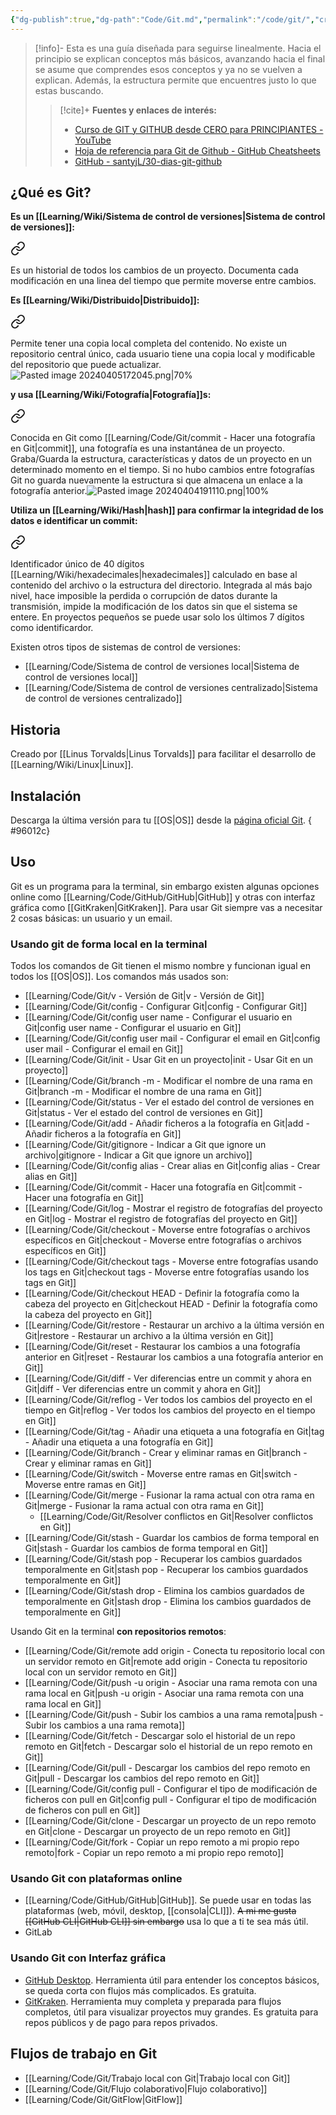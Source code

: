 ```yaml
---
{"dg-publish":true,"dg-path":"Code/Git.md","permalink":"/code/git/","created":"2024-03-14T13:56","updated":"2024-04-12T15:37"}
---
```



> [!info]-
> Esta es una guía diseñada para seguirse linealmente. Hacia el principio se explican conceptos más básicos, avanzando hacia el final se asume que comprendes esos conceptos y ya no se vuelven a explican. Además, la estructura permite que encuentres justo lo que estas buscando.
> 
>> [!cite]+ **Fuentes y enlaces de interés:**
>> - [Curso de GIT y GITHUB desde CERO para PRINCIPIANTES - YouTube](https://youtube.com/watch?v=3GymExBkKjE)
>> - [Hoja de referencia para Git de Github - GitHub Cheatsheets](https://training.github.com/downloads/es_ES/github-git-cheat-sheet/)
>> - [GitHub - santyjL/30-dias-git-github](https://github.com/santyjL/30-dias-git-github/tree/main)

## ¿Qué es Git?
**Es un [[Learning/Wiki/Sistema de control de versiones\|Sistema de control de versiones]]:** 
<div class="transclusion internal-embed is-loaded"><a class="markdown-embed-link" href="/sistema-de-control-de-versiones/#4a1b0e" aria-label="Open link"><svg xmlns="http://www.w3.org/2000/svg" width="24" height="24" viewBox="0 0 24 24" fill="none" stroke="currentColor" stroke-width="2" stroke-linecap="round" stroke-linejoin="round" class="svg-icon lucide-link"><path d="M10 13a5 5 0 0 0 7.54.54l3-3a5 5 0 0 0-7.07-7.07l-1.72 1.71"></path><path d="M14 11a5 5 0 0 0-7.54-.54l-3 3a5 5 0 0 0 7.07 7.07l1.71-1.71"></path></svg></a><div class="markdown-embed">



Es un historial de todos los cambios de un proyecto. Documenta cada modificación en una linea del tiempo que permite moverse entre cambios. 

</div></div>


**Es [[Learning/Wiki/Distribuido\|Distribuido]]:** 
<div class="transclusion internal-embed is-loaded"><a class="markdown-embed-link" href="/distribuido/#703a42" aria-label="Open link"><svg xmlns="http://www.w3.org/2000/svg" width="24" height="24" viewBox="0 0 24 24" fill="none" stroke="currentColor" stroke-width="2" stroke-linecap="round" stroke-linejoin="round" class="svg-icon lucide-link"><path d="M10 13a5 5 0 0 0 7.54.54l3-3a5 5 0 0 0-7.07-7.07l-1.72 1.71"></path><path d="M14 11a5 5 0 0 0-7.54-.54l-3 3a5 5 0 0 0 7.07 7.07l1.71-1.71"></path></svg></a><div class="markdown-embed">



Permite tener una copia local completa del contenido. No existe un repositorio central único, cada usuario tiene una copia local y modificable del repositorio que puede actualizar.![Pasted image 20240405172045.png|70%](/img/user/Engine/Attachments/Pasted%20image%2020240405172045.png) 

</div></div>


**y usa [[Learning/Wiki/Fotografía\|Fotografía]]s:** 
<div class="transclusion internal-embed is-loaded"><a class="markdown-embed-link" href="/fotografia/#3dcda9" aria-label="Open link"><svg xmlns="http://www.w3.org/2000/svg" width="24" height="24" viewBox="0 0 24 24" fill="none" stroke="currentColor" stroke-width="2" stroke-linecap="round" stroke-linejoin="round" class="svg-icon lucide-link"><path d="M10 13a5 5 0 0 0 7.54.54l3-3a5 5 0 0 0-7.07-7.07l-1.72 1.71"></path><path d="M14 11a5 5 0 0 0-7.54-.54l-3 3a5 5 0 0 0 7.07 7.07l1.71-1.71"></path></svg></a><div class="markdown-embed">



Conocida en Git como [[Learning/Code/Git/commit - Hacer una fotografía en Git\|commit]], una fotografía es una instantánea de un proyecto. Graba/Guarda la estructura, características y datos de un proyecto en un determinado momento en el tiempo. Si no hubo cambios entre fotografías Git no guarda nuevamente la estructura si que almacena un enlace a la fotografía anterior.![Pasted image 20240404191110.png|100%](/img/user/Engine/Attachments/Pasted%20image%2020240404191110.png) 

</div></div>


**Utiliza un [[Learning/Wiki/Hash\|hash]] para confirmar la integridad de los datos e identificar un commit:** 

<div class="transclusion internal-embed is-loaded"><a class="markdown-embed-link" href="/hash/#c1dcc8" aria-label="Open link"><svg xmlns="http://www.w3.org/2000/svg" width="24" height="24" viewBox="0 0 24 24" fill="none" stroke="currentColor" stroke-width="2" stroke-linecap="round" stroke-linejoin="round" class="svg-icon lucide-link"><path d="M10 13a5 5 0 0 0 7.54.54l3-3a5 5 0 0 0-7.07-7.07l-1.72 1.71"></path><path d="M14 11a5 5 0 0 0-7.54-.54l-3 3a5 5 0 0 0 7.07 7.07l1.71-1.71"></path></svg></a><div class="markdown-embed">



Identificador único de 40 dígitos [[Learning/Wiki/hexadecimales\|hexadecimales]] calculado en base al contenido del archivo o la estructura del directorio. Integrada al más bajo nivel, hace imposible la perdida o corrupción de datos durante la transmisión, impide la modificación de los datos sin que el sistema se entere. En proyectos pequeños se puede usar solo los últimos 7 dígitos como identificardor. 

</div></div>
  

Existen otros tipos de sistemas de control de versiones:
- [[Learning/Code/Sistema de control de versiones local\|Sistema de control de versiones local]] 
- [[Learning/Code/Sistema de control de versiones centralizado\|Sistema de control de versiones centralizado]] 
## Historia
Creado por [[Linus Torvalds\|Linus Torvalds]] para facilitar el desarrollo de [[Learning/Wiki/Linux\|Linux]].

## Instalación
Descarga la última versión para tu [[OS\|OS]] desde la [página oficial Git](https://git-scm.com/).
{ #96012c}


## Uso
Git es un programa para la terminal, sin embargo existen algunas opciones online como [[Learning/Code/GitHub/GitHub\|GitHub]] y otras con interfaz gráfica como [[GitKraken\|GitKraken]]. Para usar Git siempre vas a necesitar 2 cosas básicas: un usuario y un email.

### Usando git de forma local en la terminal
Todos los comandos de Git tienen el mismo nombre y funcionan igual en todos los [[OS\|OS]]. Los comandos más usados son:
- [[Learning/Code/Git/v - Versión de Git\|v - Versión de Git]]
- [[Learning/Code/Git/config - Configurar Git\|config - Configurar Git]]
- [[Learning/Code/Git/config user name - Configurar el usuario en Git\|config user name - Configurar el usuario en Git]]
- [[Learning/Code/Git/config user mail - Configurar el email en Git\|config user mail - Configurar el email en Git]]
- [[Learning/Code/Git/init - Usar Git en un proyecto\|init - Usar Git en un proyecto]] 
- [[Learning/Code/Git/branch -m - Modificar el nombre de una rama en Git\|branch -m - Modificar el nombre de una rama en Git]] 
- [[Learning/Code/Git/status - Ver el estado del control de versiones en Git\|status - Ver el estado del control de versiones en Git]]
- [[Learning/Code/Git/add - Añadir ficheros a la fotografía en Git\|add - Añadir ficheros a la fotografía en Git]]
- [[Learning/Code/Git/gitignore - Indicar a Git que ignore un archivo\|gitignore - Indicar a Git que ignore un archivo]] 
- [[Learning/Code/Git/config alias - Crear alias en Git\|config alias - Crear alias en Git]]
- [[Learning/Code/Git/commit - Hacer una fotografía en Git\|commit - Hacer una fotografía en Git]]
- [[Learning/Code/Git/log - Mostrar el registro de fotografías del proyecto en Git\|log - Mostrar el registro de fotografías del proyecto en Git]] 
- [[Learning/Code/Git/checkout - Moverse entre fotografías o archivos específicos en Git\|checkout - Moverse entre fotografías o archivos específicos en Git]] 
- [[Learning/Code/Git/checkout tags - Moverse entre fotografías usando los tags en Git\|checkout tags - Moverse entre fotografías usando los tags en Git]] 
- [[Learning/Code/Git/checkout HEAD - Definir la fotografía como la cabeza del proyecto en Git\|checkout HEAD - Definir la fotografía como la cabeza del proyecto en Git]] 
- [[Learning/Code/Git/restore - Restaurar un archivo a la última versión en Git\|restore - Restaurar un archivo a la última versión en Git]] 
- [[Learning/Code/Git/reset - Restaurar los cambios a una fotografía anterior en  Git\|reset - Restaurar los cambios a una fotografía anterior en  Git]] 
- [[Learning/Code/Git/diff - Ver diferencias entre un commit y ahora en Git\|diff - Ver diferencias entre un commit y ahora en Git]] 
- [[Learning/Code/Git/reflog - Ver todos los cambios del proyecto en el tiempo en Git\|reflog - Ver todos los cambios del proyecto en el tiempo en Git]] 
- [[Learning/Code/Git/tag - Añadir una etiqueta a una fotografía en Git\|tag - Añadir una etiqueta a una fotografía en Git]] 
- [[Learning/Code/Git/branch - Crear y eliminar ramas en Git\|branch - Crear y eliminar ramas en Git]] 
- [[Learning/Code/Git/switch - Moverse entre ramas en Git\|switch - Moverse entre ramas en Git]] 
- [[Learning/Code/Git/merge - Fusionar la rama actual con otra rama en Git\|merge - Fusionar la rama actual con otra rama en Git]] 
   - [[Learning/Code/Git/Resolver conflictos en Git\|Resolver conflictos en Git]] 
- [[Learning/Code/Git/stash - Guardar los cambios de forma temporal en Git\|stash - Guardar los cambios de forma temporal en Git]] 
- [[Learning/Code/Git/stash pop - Recuperar los cambios guardados temporalmente en Git\|stash pop - Recuperar los cambios guardados temporalmente en Git]] 
- [[Learning/Code/Git/stash drop - Elimina los cambios guardados de temporalmente en Git\|stash drop - Elimina los cambios guardados de temporalmente en Git]] 

Usando Git en la terminal **con repositorios remotos**: 
- [[Learning/Code/Git/remote add origin - Conecta tu repositorio local con un servidor remoto en Git\|remote add origin - Conecta tu repositorio local con un servidor remoto en Git]] 
- [[Learning/Code/Git/push -u origin - Asociar una rama remota con una rama local en Git\|push -u origin - Asociar una rama remota con una rama local en Git]] 
- [[Learning/Code/Git/push - Subir los cambios a una rama remota\|push - Subir los cambios a una rama remota]] 
- [[Learning/Code/Git/fetch - Descargar solo el historial de un repo remoto en Git\|fetch - Descargar solo el historial de un repo remoto en Git]] 
- [[Learning/Code/Git/pull - Descargar los cambios del repo remoto en Git\|pull - Descargar los cambios del repo remoto en Git]] 
- [[Learning/Code/Git/config pull - Configurar el tipo de modificación de ficheros con pull en Git\|config pull - Configurar el tipo de modificación de ficheros con pull en Git]] 
- [[Learning/Code/Git/clone - Descargar un proyecto de un repo remoto en Git\|clone - Descargar un proyecto de un repo remoto en Git]] 
- [[Learning/Code/Git/fork - Copiar un repo remoto a mi propio repo remoto\|fork - Copiar un repo remoto a mi propio repo remoto]] 

### Usando Git con plataformas online 
- [[Learning/Code/GitHub/GitHub\|GitHub]]. Se puede usar en todas las plataformas (web, móvil, desktop, [[consola\|CLI]]). ~~A mi me gusta [[GitHub CLI\|GitHub CLI]] sin embargo~~ usa lo que a ti te sea más útil. 
- GitLab

### Usando Git con Interfaz gráfica
- [GitHub Desktop](https://desktop.github.com/). Herramienta útil para entender los conceptos básicos, se queda corta con flujos más complicados. Es gratuita.
- [GitKraken](https://www.gitkraken.com/). Herramienta muy completa y preparada para flujos completos, útil para visualizar proyectos muy grandes. Es gratuita para repos públicos y de pago para repos privados. 

## Flujos de trabajo en Git
- [[Learning/Code/Git/Trabajo local con Git\|Trabajo local con Git]] 
- [[Learning/Code/Git/Flujo colaborativo\|Flujo colaborativo]] 
- [[Learning/Code/Git/GitFlow\|GitFlow]] 